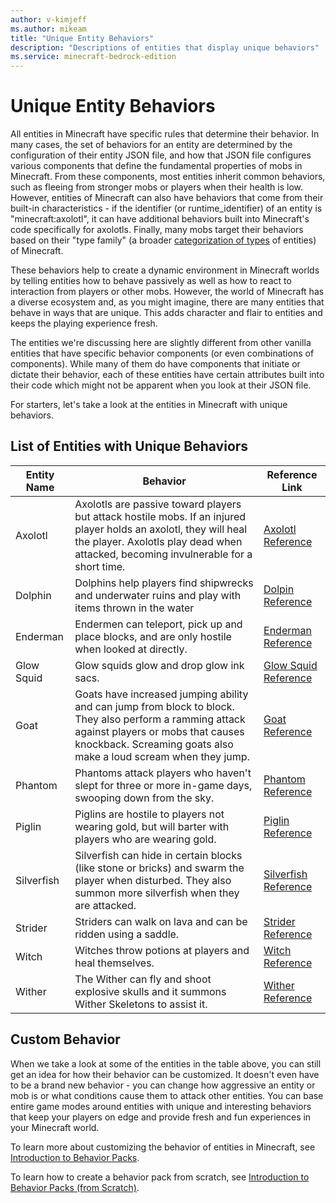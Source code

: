 ```yaml
---
author: v-kimjeff
ms.author: mikeam
title: "Unique Entity Behaviors"
description: "Descriptions of entities that display unique behaviors"
ms.service: minecraft-bedrock-edition
---
```


# Unique Entity Behaviors

All entities in Minecraft have specific rules that determine their behavior. In many cases, the set of behaviors for an entity are determined by the configuration of their entity JSON file, and how that JSON file configures various components that define the fundamental properties of mobs in Minecraft. From these components, most entities inherit common behaviors, such as fleeing from stronger mobs or players when their health is low. However, entities of Minecraft can also have behaviors that come from their built-in characteristics - if the identifier (or runtime_identifier) of an entity is "minecraft:axolotl", it can have additional behaviors built into Minecraft's code specifically for axolotls. Finally, many mobs target their behaviors based on their "type family" (a broader [categorization of types](./../Reference/Content/EntityReference/Examples/EntityComponents/minecraftComponent_type_family.md) of entities) of Minecraft.

These behaviors help to create a dynamic environment in Minecraft worlds by telling entities how to behave passively as well as how to react to interaction from players or other mobs. However, the world of Minecraft has a diverse ecosystem and, as you might imagine, there are many entities that behave in ways that are unique. This adds character and flair to entities and keeps the playing experience fresh.

The entities we're discussing here are slightly different from other vanilla entities that have specific behavior components (or even combinations of components). While many of them do have components that initiate or dictate their behavior, each of these entities have certain attributes built into their code which might not be apparent when you look at their JSON file.

For starters, let's take a look at the entities in Minecraft with unique behaviors.

## List of Entities with Unique Behaviors

| Entity Name | Behavior | Reference Link |
|-------------|----------|----------------|
| Axolotl     | Axolotls are passive toward players but attack hostile mobs. If an injured player holds an axolotl, they will heal the player. Axolotls play dead when attacked, becoming invulnerable for a short time. | [Axolotl Reference](../Reference/Source/VanillaBehaviorPack_Snippets/entities/axolotl.md) |
| Dolphin     | Dolphins help players find shipwrecks and underwater ruins and play with items thrown in the water | [Dolpin Reference](../Reference/Source/VanillaBehaviorPack_Snippets/entities/dolphin.md) |
| Enderman    | Endermen can teleport, pick up and place blocks, and are only hostile when looked at directly. | [Enderman Reference](../Reference/Source/VanillaBehaviorPack_Snippets/entities/enderman.md) |
| Glow Squid  | Glow squids glow and drop glow ink sacs. | [Glow Squid Reference](../Reference/Source/VanillaBehaviorPack_Snippets/entities/glow_squid.md) |
| Goat        | Goats have increased jumping ability and can jump from block to block. They also perform a ramming attack against players or mobs that causes knockback. Screaming goats also make a loud scream when they jump. | [Goat Reference](../Reference/Source/VanillaBehaviorPack_Snippets/entities/goat.md) |
| Phantom     | Phantoms attack players who haven't slept for three or more in-game days, swooping down from the sky. | [Phantom Reference](../Reference/Source/VanillaBehaviorPack_Snippets/entities/phantom.md) |
| Piglin      | Piglins are hostile to players not wearing gold, but will barter with players who are wearing gold. | [Piglin Reference](../Reference/Source/VanillaBehaviorPack_Snippets/entities/piglin.md) |
| Silverfish  | Silverfish can hide in certain blocks (like stone or bricks) and swarm the player when disturbed. They also summon more silverfish when they are attacked. | [Silverfish Reference](../Reference/Source/VanillaBehaviorPack_Snippets/entities/silverfish.md) |
| Strider     | Striders can walk on lava and can be ridden using a saddle. | [Strider Reference](../Reference/Source/VanillaBehaviorPack_Snippets/entities/strider.md) |
| Witch       | Witches throw potions at players and heal themselves. | [Witch Reference](../Reference/Source/VanillaBehaviorPack_Snippets/entities/witch.md) |
| Wither      | The Wither can fly and shoot explosive skulls and it summons Wither Skeletons to assist it. | [Wither Reference](../Reference/Source/VanillaBehaviorPack_Snippets/entities/wither.md) |

## Custom Behavior

When we take a look at some of the entities in the table above, you can still get an idea for how their behavior can be customized. It doesn't even have to be a brand new behavior - you can change how aggressive an entity or mob is or what conditions cause them to attack other entities. You can base entire game modes around entities with unique and interesting behaviors that keep your players on edge and provide fresh and fun experiences in your Minecraft world.

To learn more about customizing the behavior of entities in Minecraft, see [Introduction to Behavior Packs](BehaviorPack.md).

To learn how to create a behavior pack from scratch, see [Introduction to Behavior Packs (from Scratch)](BehaviorPackFromScratch.md).
